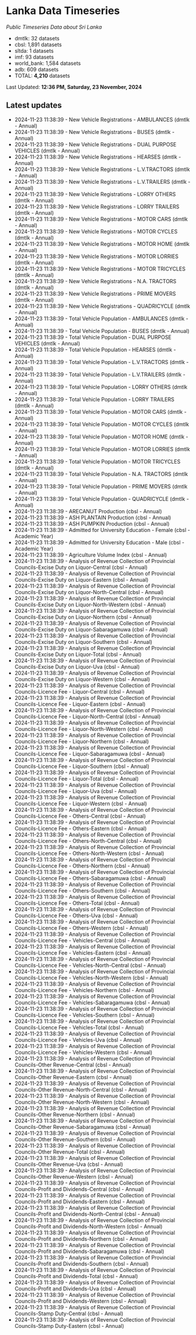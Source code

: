 # Lanka Data Timeseries
*Public Timeseries Data about Sri Lanka*

* dmtlk: 32 datasets
* cbsl: 1,891 datasets
* sltda: 1 datasets
* imf: 93 datasets
* world_bank: 1,584 datasets
* adb: 609 datasets
* TOTAL: **4,210** datasets

Last Updated: **12:36 PM, Saturday, 23 November, 2024**

## Latest updates

* 2024-11-23 11:38:39 - New Vehicle Registrations - AMBULANCES (dmtlk - Annual)
* 2024-11-23 11:38:39 - New Vehicle Registrations - BUSES (dmtlk - Annual)
* 2024-11-23 11:38:39 - New Vehicle Registrations - DUAL PURPOSE VEHICLES (dmtlk - Annual)
* 2024-11-23 11:38:39 - New Vehicle Registrations - HEARSES (dmtlk - Annual)
* 2024-11-23 11:38:39 - New Vehicle Registrations - L.V.TRACTORS (dmtlk - Annual)
* 2024-11-23 11:38:39 - New Vehicle Registrations - L.V.TRAILERS (dmtlk - Annual)
* 2024-11-23 11:38:39 - New Vehicle Registrations - LORRY OTHERS (dmtlk - Annual)
* 2024-11-23 11:38:39 - New Vehicle Registrations - LORRY TRAILERS (dmtlk - Annual)
* 2024-11-23 11:38:39 - New Vehicle Registrations - MOTOR CARS (dmtlk - Annual)
* 2024-11-23 11:38:39 - New Vehicle Registrations - MOTOR CYCLES (dmtlk - Annual)
* 2024-11-23 11:38:39 - New Vehicle Registrations - MOTOR HOME (dmtlk - Annual)
* 2024-11-23 11:38:39 - New Vehicle Registrations - MOTOR LORRIES (dmtlk - Annual)
* 2024-11-23 11:38:39 - New Vehicle Registrations - MOTOR TRICYCLES (dmtlk - Annual)
* 2024-11-23 11:38:39 - New Vehicle Registrations - N.A. TRACTORS (dmtlk - Annual)
* 2024-11-23 11:38:39 - New Vehicle Registrations - PRIME MOVERS (dmtlk - Annual)
* 2024-11-23 11:38:39 - New Vehicle Registrations - QUADRICYCLE (dmtlk - Annual)
* 2024-11-23 11:38:39 - Total Vehicle Population - AMBULANCES (dmtlk - Annual)
* 2024-11-23 11:38:39 - Total Vehicle Population - BUSES (dmtlk - Annual)
* 2024-11-23 11:38:39 - Total Vehicle Population - DUAL PURPOSE VEHICLES (dmtlk - Annual)
* 2024-11-23 11:38:39 - Total Vehicle Population - HEARSES (dmtlk - Annual)
* 2024-11-23 11:38:39 - Total Vehicle Population - L.V.TRACTORS (dmtlk - Annual)
* 2024-11-23 11:38:39 - Total Vehicle Population - L.V.TRAILERS (dmtlk - Annual)
* 2024-11-23 11:38:39 - Total Vehicle Population - LORRY OTHERS (dmtlk - Annual)
* 2024-11-23 11:38:39 - Total Vehicle Population - LORRY TRAILERS (dmtlk - Annual)
* 2024-11-23 11:38:39 - Total Vehicle Population - MOTOR CARS (dmtlk - Annual)
* 2024-11-23 11:38:39 - Total Vehicle Population - MOTOR CYCLES (dmtlk - Annual)
* 2024-11-23 11:38:39 - Total Vehicle Population - MOTOR HOME (dmtlk - Annual)
* 2024-11-23 11:38:39 - Total Vehicle Population - MOTOR LORRIES (dmtlk - Annual)
* 2024-11-23 11:38:39 - Total Vehicle Population - MOTOR TRICYCLES (dmtlk - Annual)
* 2024-11-23 11:38:39 - Total Vehicle Population - N.A. TRACTORS (dmtlk - Annual)
* 2024-11-23 11:38:39 - Total Vehicle Population - PRIME MOVERS (dmtlk - Annual)
* 2024-11-23 11:38:39 - Total Vehicle Population - QUADRICYCLE (dmtlk - Annual)
* 2024-11-23 11:38:39 - ARECANUT Production (cbsl - Annual)
* 2024-11-23 11:38:39 - ASH PLANTAIN Production (cbsl - Annual)
* 2024-11-23 11:38:39 - ASH PUMPKIN Production (cbsl - Annual)
* 2024-11-23 11:38:39 - Admitted for University Education - Female (cbsl - Academic Year)
* 2024-11-23 11:38:39 - Admitted for University Education - Male (cbsl - Academic Year)
* 2024-11-23 11:38:39 - Agriculture Volume Index (cbsl - Annual)
* 2024-11-23 11:38:39 - Analysis of Revenue Collection of Provincial Councils-Excise Duty on Liquor-Central (cbsl - Annual)
* 2024-11-23 11:38:39 - Analysis of Revenue Collection of Provincial Councils-Excise Duty on Liquor-Eastern (cbsl - Annual)
* 2024-11-23 11:38:39 - Analysis of Revenue Collection of Provincial Councils-Excise Duty on Liquor-North-Central (cbsl - Annual)
* 2024-11-23 11:38:39 - Analysis of Revenue Collection of Provincial Councils-Excise Duty on Liquor-North-Western (cbsl - Annual)
* 2024-11-23 11:38:39 - Analysis of Revenue Collection of Provincial Councils-Excise Duty on Liquor-Northern (cbsl - Annual)
* 2024-11-23 11:38:39 - Analysis of Revenue Collection of Provincial Councils-Excise Duty on Liquor-Sabaragamuwa (cbsl - Annual)
* 2024-11-23 11:38:39 - Analysis of Revenue Collection of Provincial Councils-Excise Duty on Liquor-Southern (cbsl - Annual)
* 2024-11-23 11:38:39 - Analysis of Revenue Collection of Provincial Councils-Excise Duty on Liquor-Total (cbsl - Annual)
* 2024-11-23 11:38:39 - Analysis of Revenue Collection of Provincial Councils-Excise Duty on Liquor-Uva (cbsl - Annual)
* 2024-11-23 11:38:39 - Analysis of Revenue Collection of Provincial Councils-Excise Duty on Liquor-Western (cbsl - Annual)
* 2024-11-23 11:38:39 - Analysis of Revenue Collection of Provincial Councils-Licence Fee - Liquor-Central (cbsl - Annual)
* 2024-11-23 11:38:39 - Analysis of Revenue Collection of Provincial Councils-Licence Fee - Liquor-Eastern (cbsl - Annual)
* 2024-11-23 11:38:39 - Analysis of Revenue Collection of Provincial Councils-Licence Fee - Liquor-North-Central (cbsl - Annual)
* 2024-11-23 11:38:39 - Analysis of Revenue Collection of Provincial Councils-Licence Fee - Liquor-North-Western (cbsl - Annual)
* 2024-11-23 11:38:39 - Analysis of Revenue Collection of Provincial Councils-Licence Fee - Liquor-Northern (cbsl - Annual)
* 2024-11-23 11:38:39 - Analysis of Revenue Collection of Provincial Councils-Licence Fee - Liquor-Sabaragamuwa (cbsl - Annual)
* 2024-11-23 11:38:39 - Analysis of Revenue Collection of Provincial Councils-Licence Fee - Liquor-Southern (cbsl - Annual)
* 2024-11-23 11:38:39 - Analysis of Revenue Collection of Provincial Councils-Licence Fee - Liquor-Total (cbsl - Annual)
* 2024-11-23 11:38:39 - Analysis of Revenue Collection of Provincial Councils-Licence Fee - Liquor-Uva (cbsl - Annual)
* 2024-11-23 11:38:39 - Analysis of Revenue Collection of Provincial Councils-Licence Fee - Liquor-Western (cbsl - Annual)
* 2024-11-23 11:38:39 - Analysis of Revenue Collection of Provincial Councils-Licence Fee - Others-Central (cbsl - Annual)
* 2024-11-23 11:38:39 - Analysis of Revenue Collection of Provincial Councils-Licence Fee - Others-Eastern (cbsl - Annual)
* 2024-11-23 11:38:39 - Analysis of Revenue Collection of Provincial Councils-Licence Fee - Others-North-Central (cbsl - Annual)
* 2024-11-23 11:38:39 - Analysis of Revenue Collection of Provincial Councils-Licence Fee - Others-North-Western (cbsl - Annual)
* 2024-11-23 11:38:39 - Analysis of Revenue Collection of Provincial Councils-Licence Fee - Others-Northern (cbsl - Annual)
* 2024-11-23 11:38:39 - Analysis of Revenue Collection of Provincial Councils-Licence Fee - Others-Sabaragamuwa (cbsl - Annual)
* 2024-11-23 11:38:39 - Analysis of Revenue Collection of Provincial Councils-Licence Fee - Others-Southern (cbsl - Annual)
* 2024-11-23 11:38:39 - Analysis of Revenue Collection of Provincial Councils-Licence Fee - Others-Total (cbsl - Annual)
* 2024-11-23 11:38:39 - Analysis of Revenue Collection of Provincial Councils-Licence Fee - Others-Uva (cbsl - Annual)
* 2024-11-23 11:38:39 - Analysis of Revenue Collection of Provincial Councils-Licence Fee - Others-Western (cbsl - Annual)
* 2024-11-23 11:38:39 - Analysis of Revenue Collection of Provincial Councils-Licence Fee - Vehicles-Central (cbsl - Annual)
* 2024-11-23 11:38:39 - Analysis of Revenue Collection of Provincial Councils-Licence Fee - Vehicles-Eastern (cbsl - Annual)
* 2024-11-23 11:38:39 - Analysis of Revenue Collection of Provincial Councils-Licence Fee - Vehicles-North-Central (cbsl - Annual)
* 2024-11-23 11:38:39 - Analysis of Revenue Collection of Provincial Councils-Licence Fee - Vehicles-North-Western (cbsl - Annual)
* 2024-11-23 11:38:39 - Analysis of Revenue Collection of Provincial Councils-Licence Fee - Vehicles-Northern (cbsl - Annual)
* 2024-11-23 11:38:39 - Analysis of Revenue Collection of Provincial Councils-Licence Fee - Vehicles-Sabaragamuwa (cbsl - Annual)
* 2024-11-23 11:38:39 - Analysis of Revenue Collection of Provincial Councils-Licence Fee - Vehicles-Southern (cbsl - Annual)
* 2024-11-23 11:38:39 - Analysis of Revenue Collection of Provincial Councils-Licence Fee - Vehicles-Total (cbsl - Annual)
* 2024-11-23 11:38:39 - Analysis of Revenue Collection of Provincial Councils-Licence Fee - Vehicles-Uva (cbsl - Annual)
* 2024-11-23 11:38:39 - Analysis of Revenue Collection of Provincial Councils-Licence Fee - Vehicles-Western (cbsl - Annual)
* 2024-11-23 11:38:39 - Analysis of Revenue Collection of Provincial Councils-Other Revenue-Central (cbsl - Annual)
* 2024-11-23 11:38:39 - Analysis of Revenue Collection of Provincial Councils-Other Revenue-Eastern (cbsl - Annual)
* 2024-11-23 11:38:39 - Analysis of Revenue Collection of Provincial Councils-Other Revenue-North-Central (cbsl - Annual)
* 2024-11-23 11:38:39 - Analysis of Revenue Collection of Provincial Councils-Other Revenue-North-Western (cbsl - Annual)
* 2024-11-23 11:38:39 - Analysis of Revenue Collection of Provincial Councils-Other Revenue-Northern (cbsl - Annual)
* 2024-11-23 11:38:39 - Analysis of Revenue Collection of Provincial Councils-Other Revenue-Sabaragamuwa (cbsl - Annual)
* 2024-11-23 11:38:39 - Analysis of Revenue Collection of Provincial Councils-Other Revenue-Southern (cbsl - Annual)
* 2024-11-23 11:38:39 - Analysis of Revenue Collection of Provincial Councils-Other Revenue-Total (cbsl - Annual)
* 2024-11-23 11:38:39 - Analysis of Revenue Collection of Provincial Councils-Other Revenue-Uva (cbsl - Annual)
* 2024-11-23 11:38:39 - Analysis of Revenue Collection of Provincial Councils-Other Revenue-Western (cbsl - Annual)
* 2024-11-23 11:38:39 - Analysis of Revenue Collection of Provincial Councils-Profit and Dividends-Central (cbsl - Annual)
* 2024-11-23 11:38:39 - Analysis of Revenue Collection of Provincial Councils-Profit and Dividends-Eastern (cbsl - Annual)
* 2024-11-23 11:38:39 - Analysis of Revenue Collection of Provincial Councils-Profit and Dividends-North-Central (cbsl - Annual)
* 2024-11-23 11:38:39 - Analysis of Revenue Collection of Provincial Councils-Profit and Dividends-North-Western (cbsl - Annual)
* 2024-11-23 11:38:39 - Analysis of Revenue Collection of Provincial Councils-Profit and Dividends-Northern (cbsl - Annual)
* 2024-11-23 11:38:39 - Analysis of Revenue Collection of Provincial Councils-Profit and Dividends-Sabaragamuwa (cbsl - Annual)
* 2024-11-23 11:38:39 - Analysis of Revenue Collection of Provincial Councils-Profit and Dividends-Southern (cbsl - Annual)
* 2024-11-23 11:38:39 - Analysis of Revenue Collection of Provincial Councils-Profit and Dividends-Total (cbsl - Annual)
* 2024-11-23 11:38:39 - Analysis of Revenue Collection of Provincial Councils-Profit and Dividends-Uva (cbsl - Annual)
* 2024-11-23 11:38:39 - Analysis of Revenue Collection of Provincial Councils-Profit and Dividends-Western (cbsl - Annual)
* 2024-11-23 11:38:39 - Analysis of Revenue Collection of Provincial Councils-Stamp Duty-Central (cbsl - Annual)
* 2024-11-23 11:38:39 - Analysis of Revenue Collection of Provincial Councils-Stamp Duty-Eastern (cbsl - Annual)